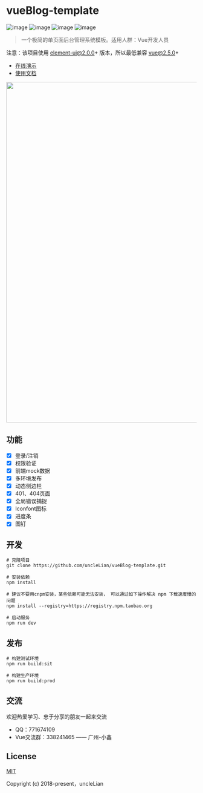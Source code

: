 # vueBlog-template

![image](https://img.shields.io/badge/vue-2.5.16-blue.svg)
![image](https://img.shields.io/badge/vue--router-3.0.1-blue.svg)
![image](https://img.shields.io/badge/vuex-3.0.1-blue.svg)
![image](https://img.shields.io/badge/element--ui-2.3.2-blue.svg)

> 一个极简的单页面后台管理系统模板。适用人群：Vue开发人员

注意：该项目使用 element-ui@2.0.0+ 版本，所以最低兼容 vue@2.5.0+

- [在线演示](http://template.liansixin.win)
- [使用文档](http://liansixin.win/vue-blog-book)

<img src="https://github.com/uncleLian/vueBlog-template/raw/master/screenshots/vueBlog-template.png" width="900px" style="max-width: 100%;"/>

## 功能
- [x] 登录/注销
- [x] 权限验证
- [x] 前端mock数据
- [x] 多环境发布
- [x] 动态侧边栏
- [x] 401、404页面
- [x] 全局错误捕捉
- [x] Iconfont图标
- [x] 进度条
- [x] 图钉

## 开发
```
# 克隆项目
git clone https://github.com/uncleLian/vueBlog-template.git

# 安装依赖
npm install
   
# 建议不要用cnpm安装，某些依赖可能无法安装， 可以通过如下操作解决 npm 下载速度慢的问题
npm install --registry=https://registry.npm.taobao.org

# 启动服务
npm run dev
```

## 发布
```
# 构建测试环境
npm run build:sit

# 构建生产环境
npm run build:prod
```

## 交流
欢迎热爱学习、忠于分享的朋友一起来交流
- QQ：771674109
- Vue交流群：338241465 —— 广州-小鑫

## License
[MIT](http://opensource.org/licenses/MIT)

Copyright (c) 2018-present，uncleLian